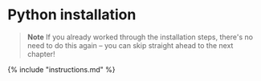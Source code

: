 # Python installation

> **Note** If you already worked through the installation steps, there's no need to do this again – you can skip straight ahead to the next chapter!

{% include "instructions.md" %}

